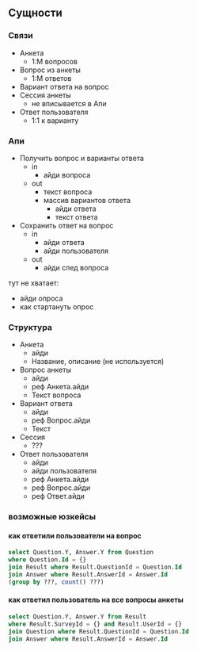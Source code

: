 ## Сущности
### Связи
- Анкета
  - 1:М вопросов
- Вопрос из анкеты
  - 1:М ответов
- Вариант ответа на вопрос
- Сессия анкеты
  - не вписывается в Апи
- Ответ пользователя
    - 1:1 к варианту

### Апи
- Получить вопрос и варианты ответа
  - in
    - айди вопроса
  - out
    - текст вопроса
    - массив вариантов ответа
      - айди ответа
      - текст ответа
- Сохранить ответ на вопрос
  - in
    - айди ответа
    - айди пользователя
  - out
    - айди след вопроса

тут не хватает:
  - айди опроса
  - как стартануть опрос

### Структура
- Анкета
  - айди
  - Название, описание (не используется)
- Вопрос анкеты
  - айди
  - реф Анкета.айди
  - Текст вопроса
- Вариант ответа
  - айди
  - реф Вопрос.айди
  - Текст
- Сессия
  - ???
- Ответ пользователя
  - айди
  - айди пользователя
  - реф Анкета.айди
  - реф Вопрос.айди
  - реф Ответ.айди

### возможные юзкейсы
#### как ответили пользователи на вопрос
```sql
select Question.Y, Answer.Y from Question
where Question.Id = {}
join Result where Result.QuestionId = Question.Id
join Answer where Result.AnswerId = Answer.Id
(group by ???, count() ???)
```
#### как ответил пользователь на все вопросы анкеты
```sql
select Question.Y, Answer.Y from Result
where Result.SurveyId = {} and Result.UserId = {}
join Question where Result.QuestionId = Question.Id
join Answer where Result.AnswerId = Answer.Id
```